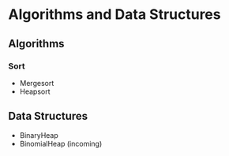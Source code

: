 # Algorithms and Data Structures

## Algorithms
### Sort
* Mergesort
* Heapsort

## Data Structures
* BinaryHeap
* BinomialHeap (incoming)
